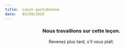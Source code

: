 ```yaml
---
title:  Leçon quotidienne
date:   03/09/2019
---
```


### <center>Nous travaillons sur cette leçon.</center>
<center>Revenez plus tard, s'il vous plaît.</center>